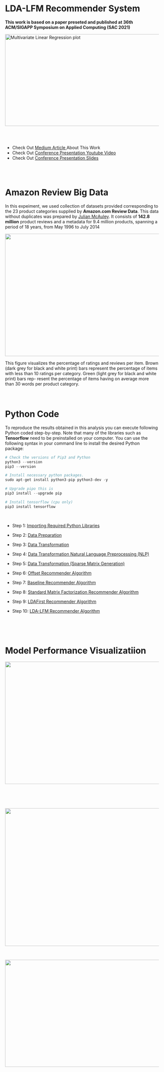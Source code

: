 # LDA-LFM Recommender System 
**This work is based on a paper preseted and published at 36th ACM/SIGAPP Symposium on Applied Computing (SAC 2021)**
<br>
<p> <img href ="https://medium.com/mlearning-ai/using-customer-and-product-features-in-recommender-systems-2734258873cf" src="https://miro.medium.com/max/1120/1*OAHUmDf7SkFFeYF6Bsa5EQ.png?raw=true"
  alt="Multivariate Linear Regression plot"
  width="900" height="300"> </p>
  <br>
  <br>
  
  - Check Out <a href="https://medium.com/mlearning-ai/using-customer-and-product-features-in-recommender-systems-2734258873cf">Medium Article </a> About This Work
  - Check Out <a href="https://www.youtube.com/watch?v=i_j59gQTU6w&t=42s&ab_channel=TatevKaren">Conference Presentation Youtube Video</a>
  - Check Out <a href="https://github.com/TatevKaren/data-science-popular-algorithms/blob/main/LDA-LFM-Recommender-System/ConferencePresentation_SAC2021.pdf"> Conference Presentation Slides</a>
  
  <br>
  <br>
  
  
# Amazon Review Big Data
In this expeiment, we used collection of datasets provided corresponding to the 23 product categories supplied by **Amazon.com Review Data**. This data without duplicates was prepared by <a href = "https://jmcauley.ucsd.edu/data/amazon/">Julian McAuley</a>. It consists of **142.8 million** product reviews and a metadata for 9.4 million products, spanning a period of 18 years, from May 1996 to July 2014 
<br>
  <p> <img src="https://github.com/TatevKaren/data-science-popular-algorithms/blob/main/LDA-LFM-Recommender-System/Figures/10_30_rating_review_figure.png?raw=true?raw=true"
  width="600" height="400"> </p>
This figure visualizes the percentage of ratings and reviews per item. Brown (dark grey for black and white print) bars represent the percentage of items with less than 10 ratings per category. Green (light grey for black and white print) bars rep- resent the percentage of items having on average more than 30 words per product category.
  <br>
    <br>
  <br>
 
 
# Python Code
To reproduce the results obtained in this analysis you can execute following Python coded step-by-step. Note that many of the libraries such as **Tensorflow** need to be preinstalled on your computer. You can use the following syntax in your command line to install the desired Python package:

```Python
# Check the versions of Pip3 and Python
python3 --version
pip3 --version

# Install necessary python packages.
sudo apt-get install python3-pip python3-dev -y

# Upgrade pipo this is 
pip3 install --upgrade pip

# Install tensorflow (cpu only)
pip3 install tensorflow
```

<br>

- Step 1: <a href = "https://github.com/TatevKaren/data-science-popular-algorithms/blob/main/LDA-LFM-Recommender-System/Pyton-Code/LDA-LFM:%20Required%20Libraries.py"> Importing Required Python Libraries </a>
- Step 2: <a href = "https://github.com/TatevKaren/data-science-popular-algorithms/blob/main/LDA-LFM-Recommender-System/Pyton-Code/LDA-LFM:%20Data%20Preparation.py"> Data Preparation</a>
- Step 3: <a href = "https://github.com/TatevKaren/data-science-popular-algorithms/blob/main/LDA-LFM-Recommender-System/Pyton-Code/LDA-LFM:%20Data%20Transformation.py"> Data Transformation</a>
- Step 4: <a href = "https://github.com/TatevKaren/data-science-popular-algorithms/blob/main/LDA-LFM-Recommender-System/Pyton-Code/LDA-LFM:%20Data%20Transformation%20NLP.py"> Data Transformation Natural Language Preprocessing (NLP)</a>
- Step 5: <a href = "https://github.com/TatevKaren/data-science-popular-algorithms/blob/main/LDA-LFM-Recommender-System/Pyton-Code/LDA-LFM:%20Sparse%20Matrix%20Generation.py"> Data Transformation (Sparse Matrix Generation)</a>
- Step 6: <a href = "https://github.com/TatevKaren/data-science-popular-algorithms/blob/main/LDA-LFM-Recommender-System/Pyton-Code/LDA-LFM:%20Offset%20Recommender%20System.py"> Offset Recommender Algorithm</a>
- Step 7: <a href = "https://github.com/TatevKaren/data-science-popular-algorithms/blob/main/LDA-LFM-Recommender-System/Pyton-Code/LDA-LFM:%20Baseline%20Recommender%20System.py"> Baseline Recommender Algorithm</a>
- Step 8: <a href = "https://github.com/TatevKaren/data-science-popular-algorithms/blob/main/LDA-LFM-Recommender-System/Pyton-Code/LDA-LFM:%20Standard%20Matrix%20Factorization%20Recommender%20System.py"> Standard Matrix Factorization Recommender Algorithm </a>
- Step 9: <a href = "https://github.com/TatevKaren/data-science-popular-algorithms/blob/main/LDA-LFM-Recommender-System/Pyton-Code/LDA-LFM:%20LDAFirst%20Recommender%20System.py"> LDAFirst Recommender Algorithm</a>
- Step 10: <a href = "https://github.com/TatevKaren/data-science-popular-algorithms/blob/main/LDA-LFM-Recommender-System/Pyton-Code/LDA-LFM:%20Proposed%20LDA-LFM%20algorithm.py"> LDA-LFM Recommender Algorithm</a>

 
  <br>
    <br>
  <br> 
 
 # Model Performance Visualizatiion 

 <p> <img src="https://github.com/TatevKaren/data-science-popular-algorithms/blob/main/LDA-LFM-Recommender-System/Figures/Results%201.png?raw=true"
  width="650" height="400"> </p>
  <br>
    <br>
  <br>
  <p> <img src="https://github.com/TatevKaren/data-science-popular-algorithms/blob/main/LDA-LFM-Recommender-System/Figures/Picture%202.png?raw=true"
  width="650" height="450"> </p>
  <br>

  <p> <img src="https://github.com/TatevKaren/data-science-popular-algorithms/blob/main/LDA-LFM-Recommender-System/Figures/Picture%203.png?raw=true"
  width="650" height="350"> </p>
  <br>
  <br>
  <br>

